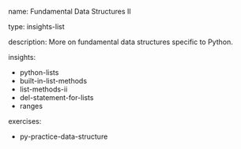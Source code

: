 name: Fundamental Data Structures II

type: insights-list

description: More on fundamental data structures specific to Python.

insights:
  - python-lists
  - built-in-list-methods
  - list-methods-ii
  - del-statement-for-lists
  - ranges

exercises:
  - py-practice-data-structure
